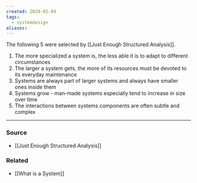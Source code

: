```yaml
---
created: 2024-02-04
tags:
  - systemdesign
aliases:
---
```

The following 5 were selected by [[Just Enough Structured Analysis]]. 

1. The more specialized a system is, the less able it is to adapt to different circumstances
2. The larger a system gets, the more of its resources must be devoted to its everyday maintenance
3. Systems are always part of larger systems and always have smaller ones inside them
4. Systems grow - man-made systems especially tend to increase in size over time
5. The interactions between systems components are often subtle and complex

---
### Source
- [[Just Enough Structured Analysis]]

### Related
- [[What is a System]]